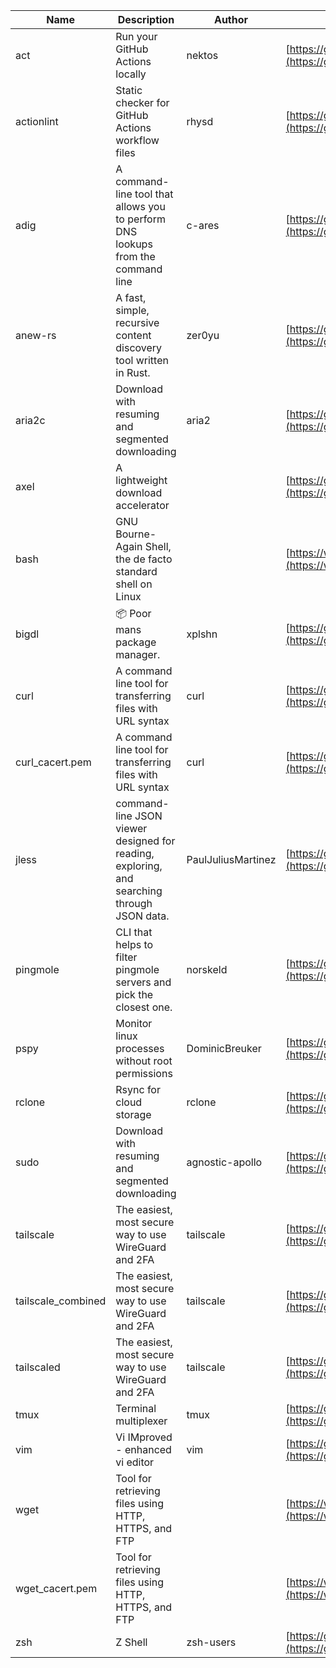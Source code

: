 | Name | Description | Author | WebURL | Repository | Stars | Version | Updated | Size | SHA256SUM | B3SUM | Source | Language | License |
| ---- | ----------- | ------ | ------ | ---------- | ----- | ------- | ------- | ---- | --- | ------|------ | -------- | ------- |
| act | Run your GitHub Actions locally | nektos | [https://github.com/nektos/act](https://github.com/nektos/act) | [https://github.com/nektos/act](https://github.com/nektos/act) | 51536 | v0.2.63 | 2024-06-10T02:48:34Z |  | a8f166f94515d8c4c6be4b8224dd181d40beeb69c3f661641bc1c3d3f784b808 | 8fe95f9ca9801428bd5d7dd0f897d84843ed2ab414aaccaa5bf4389445cb81e5 | https://bin.ajam.dev/arm64_v8a_Android/act | Go | MIT License |
| actionlint | Static checker for GitHub Actions workflow files | rhysd | [https://github.com/rhysd/actionlint](https://github.com/rhysd/actionlint) | [https://github.com/rhysd/actionlint](https://github.com/rhysd/actionlint) | 2529 | v1.7.1 | 2024-06-11T15:56:34Z |  | 0a8c17b2b3208f327d5b0cd9c94910312f223f58905eba8a664f89bc28c493cd | cbab1cc80aaa8066aabb9d01534dc1d34cba475e6cb3679d520b8f98fbcb6d8e | https://bin.ajam.dev/arm64_v8a_Android/actionlint | Go | MIT License |
| adig | A command-line tool that allows you to perform DNS lookups from the command line | c-ares | [https://github.com/c-ares/c-ares](https://github.com/c-ares/c-ares) | [https://github.com/c-ares/c-ares](https://github.com/c-ares/c-ares) | 1795 | v1.30.0 | 2024-06-14T22:47:46Z |  | 4a19989705824e7167003c221e97362a4ba36d6282522496241458a95d51a36a | 6c05479169ad6d17829ddd3ab0e260f0f848c4bb199426643410490e1adc209a | https://bin.ajam.dev/arm64_v8a_Android/adig | C | Other |
| anew-rs | A fast, simple, recursive content discovery tool written in Rust. | zer0yu | [https://github.com/zer0yu/anew](https://github.com/zer0yu/anew) | [https://github.com/zer0yu/anew](https://github.com/zer0yu/anew) | 11 | v0.1.0 | 2024-05-08T12:29:15Z |  | c626c0eb9b35a9d4afff78cddb63c53445f441d97c18efd3d45294bab8686f05 | 0025e63f6fd76d566440e0814be7ed33928a2719151182064e146015dcd6fae4 | https://bin.ajam.dev/arm64_v8a_Android/anew-rs | Rust | MIT License |
| aria2c | Download with resuming and segmented downloading | aria2 | [https://github.com/aria2/aria2](https://github.com/aria2/aria2) | [https://github.com/aria2/aria2](https://github.com/aria2/aria2) | 33963 | release-1.37.0 | 2024-06-14T10:56:48Z |  | 7885ea843f4029f871e457b56a2f5327d6a24c279c84d64d84fae1eb05e9e31e | 484a990ba0d32a75dc1362d52cc0fad85e0e1f9da5ce5f614e9dea51ea47015c | https://bin.ajam.dev/arm64_v8a_Android/aria2c | C++ | GNU General Public License v2.0 |
| axel | A lightweight download accelerator |  | [https://github.com/axel/axel](https://github.com/axel/axel) | [https://github.com/axel/axel](https://github.com/axel/axel) |  |  |  |  | c57df8b745e6105a8e95b0207842dfe5ab86c46305130a9549101558e6ec4a7f | a7c71d168460496f1766e0dddc243a2d29c725d174e538ce3d2d053367e59af7 | https://bin.ajam.dev/arm64_v8a_Android/axel |  |  |
| bash | GNU Bourne-Again Shell, the de facto standard shell on Linux |  | [https://www.bash.ws/](https://www.bash.ws/) | []() |  |  |  |  | 8b07b1a41c14c50c821f157569d3c222d27945015d6205e568ec14d149e3bfd6 | 95ee10c903c4c9db88e10bdc5894aef56979ae65d1992c5c615828b7a03d3b88 | https://bin.ajam.dev/arm64_v8a_Android/bash |  |  |
| bigdl | 📦 Poor mans package manager. | xplshn | [https://github.com/xplshn/bigdl](https://github.com/xplshn/bigdl) | [https://github.com/xplshn/bigdl](https://github.com/xplshn/bigdl) | 7 | 1.6.8 | 2024-06-14T00:31:25Z |  | fb7206cd0d5eb3f90be51b933c74cb984502c4c54098e5a1704ca81169226016 | 08ef6eb20c786262c6be4f64f7dedd3fcac7965554d18d17b6d55b2327786cdf | https://bin.ajam.dev/arm64_v8a_Android/bigdl | Go | Other |
| curl | A command line tool for transferring files with URL syntax | curl | [https://github.com/curl/curl](https://github.com/curl/curl) | [https://github.com/curl/curl](https://github.com/curl/curl) | 34631 | curl-8_8_0 | 2024-06-15T02:55:19Z |  | 30b17a6eca56dfff6ec2852b1bf31e1e98b1f0179e7470c8cd789741d58759eb | 1a6cff1e7e04b00ec89ce976146d18461b09348d575a57e67f3fdab72bd35a9e | https://bin.ajam.dev/arm64_v8a_Android/curl | C | Other |
| curl_cacert.pem | A command line tool for transferring files with URL syntax | curl | [https://github.com/curl/curl](https://github.com/curl/curl) | [https://github.com/curl/curl](https://github.com/curl/curl) | 34631 | curl-8_8_0 | 2024-06-15T02:55:19Z |  | 1794c1d4f7055b7d02c2170337b61b48a2ef6c90d77e95444fd2596f4cac609f | b58055305c0fb5874b11a4e49ba49356674d8ce927aaea6ffa2632d7f4a53653 | https://bin.ajam.dev/arm64_v8a_Android/curl_cacert.pem | C | Other |
| jless | command-line JSON viewer designed for reading, exploring, and searching through JSON data. | PaulJuliusMartinez | [https://github.com/PaulJuliusMartinez/jless](https://github.com/PaulJuliusMartinez/jless) | [https://github.com/PaulJuliusMartinez/jless](https://github.com/PaulJuliusMartinez/jless) | 4572 | v0.9.0 | 2024-06-01T20:34:10Z |  | 23718272c685d8f0d085e22aaefb39acae91d95936011e8c8512443c9d140796 | 90d9e869047e75d2b8be16ffd3e0bcf8942704be311cbcf5c963d2573a66270d | https://bin.ajam.dev/arm64_v8a_Android/jless | Rust | MIT License |
| pingmole | CLI that helps to filter pingmole servers and pick the closest one. | norskeld | [https://github.com/norskeld/pingmole](https://github.com/norskeld/pingmole) | [https://github.com/norskeld/pingmole](https://github.com/norskeld/pingmole) | 4 |  | 2024-04-16T11:28:34Z |  | c690f08176fcf0e4cb0d005606ff455347562e989f44bd96bdd4016a959cf085 | b564f43a1201fb951dbdfb1b344e374d70d404fd0f040424cbb55d120e344105 | https://bin.ajam.dev/arm64_v8a_Android/pingmole | Rust | MIT License |
| pspy | Monitor linux processes without root permissions | DominicBreuker | [https://github.com/DominicBreuker/pspy](https://github.com/DominicBreuker/pspy) | [https://github.com/DominicBreuker/pspy](https://github.com/DominicBreuker/pspy) | 4686 | v1.2.1 | 2023-01-17T21:09:22Z |  | 0977591cf2942539f3e19b82f2175ed099750f91ee29438864f757d7536ee53d | a6d1f295035deb6d7c1db69a78fdec7ebdf9340d19708496f1392bb5cac997bd | https://bin.ajam.dev/arm64_v8a_Android/pspy | Go | GNU General Public License v3.0 |
| rclone | Rsync for cloud storage | rclone | [https://github.com/rclone/rclone](https://github.com/rclone/rclone) | [https://github.com/rclone/rclone](https://github.com/rclone/rclone) | 44642 | v1.67.0 | 2024-06-14T19:27:01Z |  | afcf3a43f070a3256bc2fbf93faa781e29f5843d6cbc6fe6637283e955165670 | 5cf9008daf2af70dc261470824ba4103a05fbeca9bf72f268683fe89b1891095 | https://bin.ajam.dev/arm64_v8a_Android/rclone | Go | MIT License |
| sudo | Download with resuming and segmented downloading | agnostic-apollo | [https://github.com/agnostic-apollo/sudo](https://github.com/agnostic-apollo/sudo) | [https://github.com/agnostic-apollo/sudo](https://github.com/agnostic-apollo/sudo) | 79 | v0.2.0 | 2021-04-10T21:03:10Z |  | 9e56787b3ca489a9eb9e3a64f54944aa92c728d18576972ef7ef6bb10ca6462c | 261a7ec6cf5ed2fbc82f8128f2583eda7faeb8939b9e08143046f0b046e504ae | https://bin.ajam.dev/arm64_v8a_Android/sudo | Shell | MIT License |
| tailscale | The easiest, most secure way to use WireGuard and 2FA | tailscale | [https://github.com/tailscale/tailscale](https://github.com/tailscale/tailscale) | [https://github.com/tailscale/tailscale](https://github.com/tailscale/tailscale) | 17230 | v1.68.0 | 2024-06-15T05:18:40Z |  | 0f69d7319aef5a2aa66313d42bf46c002f112cb5406ec7fb16a7154671c754a1 | cdad5b8951917918f62c58a03960cad2b34520dac8e3ee3dc2ef37ad50a687b5 | https://bin.ajam.dev/arm64_v8a_Android/tailscale | Go | BSD 3-Clause New or Revised License |
| tailscale_combined | The easiest, most secure way to use WireGuard and 2FA | tailscale | [https://github.com/tailscale/tailscale](https://github.com/tailscale/tailscale) | [https://github.com/tailscale/tailscale](https://github.com/tailscale/tailscale) | 17230 | v1.68.0 | 2024-06-15T05:18:40Z |  | be181dd703a0fa5c3553de1e57ca5484bd51518b4c8d3feaa246eecda7995809 | 0def5d3aa378a3b381863f5a47cb909aecb5d36494b01a9e8af010d9052e5aa5 | https://bin.ajam.dev/arm64_v8a_Android/tailscale_combined | Go | BSD 3-Clause New or Revised License |
| tailscaled | The easiest, most secure way to use WireGuard and 2FA | tailscale | [https://github.com/tailscale/tailscale](https://github.com/tailscale/tailscale) | [https://github.com/tailscale/tailscale](https://github.com/tailscale/tailscale) | 17230 | v1.68.0 | 2024-06-15T05:18:40Z |  | f65e22c02b5f98fd5da05b5f5a2decd2e3b18ffa606a86a1284fc0de57edd326 | f00938dbe6077ddfebe5eb193a23f95b64c580a22f4eecc8594944339dc8320a | https://bin.ajam.dev/arm64_v8a_Android/tailscaled | Go | BSD 3-Clause New or Revised License |
| tmux | Terminal multiplexer | tmux | [https://github.com/tmux/tmux](https://github.com/tmux/tmux) | [https://github.com/tmux/tmux](https://github.com/tmux/tmux) | 33552 | 3.4 | 2024-06-03T16:01:27Z |  | d9a4a780e28298a1d8f2bcca87f947df808b217dec6813109e37baf5292bbc64 | f1a4e271c0fa30fc5ac6fcd3037a06f1d427f0e30877a4b605d46b2679c86dc2 | https://bin.ajam.dev/arm64_v8a_Android/tmux | C | Other |
| vim | Vi IMproved - enhanced vi editor | vim | [https://github.com/vim/vim](https://github.com/vim/vim) | [https://github.com/vim/vim](https://github.com/vim/vim) | 35363 | v9.1.0487 | 2024-06-15T05:10:36Z |  | 89ab8e45f8c0e7a75dcb7d16ba0679fbe462719bffc2cdef89c494dfa6f87efc | 8ed832df6e97df6dd41f7b80020a19c58266e4f8ad584533663ee659e2a9378b | https://bin.ajam.dev/arm64_v8a_Android/vim | Vim Script | Vim License |
| wget | Tool for retrieving files using HTTP, HTTPS, and FTP |  | [https://www.gnu.org/software/wget/](https://www.gnu.org/software/wget/) | []() |  |  |  |  | fafe9ce92d53ed9c24a5fec621a19886463d62f5b0a8d5802a52a135a703d487 | 8092a3611aef0ed764fbe33c7c21b4a55c51abbd26f567779e828159688b79da | https://bin.ajam.dev/arm64_v8a_Android/wget |  |  |
| wget_cacert.pem | Tool for retrieving files using HTTP, HTTPS, and FTP |  | [https://www.gnu.org/software/wget/](https://www.gnu.org/software/wget/) | []() |  |  |  |  | 1794c1d4f7055b7d02c2170337b61b48a2ef6c90d77e95444fd2596f4cac609f | b58055305c0fb5874b11a4e49ba49356674d8ce927aaea6ffa2632d7f4a53653 | https://bin.ajam.dev/arm64_v8a_Android/wget_cacert.pem |  |  |
| zsh | Z Shell | zsh-users | [https://github.com/zsh-users/zsh](https://github.com/zsh-users/zsh) | [https://github.com/zsh-users/zsh](https://github.com/zsh-users/zsh) | 3508 | zsh-5.9 | 2024-06-13T02:41:37Z |  | 1ac658201c2e6e19e7ddce2b1ab052efd3498f6fd26e6c32ef711ae100bf9c3a | 242b344777847b671719738bc09ae6f7665cd662c6f3c4dca63b415f03dfe717 | https://bin.ajam.dev/arm64_v8a_Android/zsh | C | Other |
